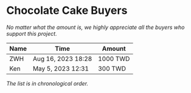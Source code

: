 # Chocolate Cake Buyers

*No matter what the amount is, we highly appreciate all the buyers who support this project.*

|Name|Time|Amount|
|----|----|------|
| ZWH | Aug 16, 2023 18:28 | 1000 TWD |
| Ken | May 5, 2023 12:31 | 300 TWD |

*The list is in chronological order.*
